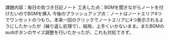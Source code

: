 課題内容：毎日の気づき日記ノート
工夫した点：BGMを聞きながらノートを付けたいのでBGMを挿入
今後のブラッシュアップ点：ノートはノートエリア4つでワンセットのつもり。本来一回のクリックでノートエリアに4つ表示されるようにしたかったが（繰り返し処理で）、結局、上手くいかないまま。またBGMのaudiボタンのサイズ調整を行いたかったが、これも対処できず。




